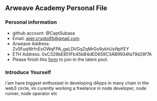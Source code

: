 ## Arweave Academy Personal File

### Personal information

- github account: @CaptSubasa
- Email: ajier.crypto95@gmail.com
- Arweave Address: Zv5FuqWrfnEoOWqFPA_geLDVGqZqMrGo9ykhUyNpYEY
- ETH Address: 0xC329bE851Fb45bB4dED659C3AB9934fa79d28f7A
- Please finish this [form](https://docs.google.com/forms/d/e/1FAIpQLSfWA5fIIcBgmRppm3jNz5vmf9Mai_QMVil-2pO4r7YKn_Zhtw/viewform?usp=sf_link) to join in the talent pool.

### Introduce Yourself
 i'am have biggest enthusiast in developing dApps in many chain in the web3 circle, im curently working a freelance in node developer, node runner, node operator etc

